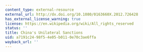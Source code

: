 ```yaml
---
content_type: external-resource
external_url: http://dx.doi.org/10.1080/0163660X.2012.726428
has_external_license_warning: true
license: https://en.wikipedia.org/wiki/All_rights_reserved
status: ''
title: China's Unilateral Sanctions
uid: a7191c24-98f5-4e05-b011-0e70c3ae6ffa
wayback_url: ''
---
```

